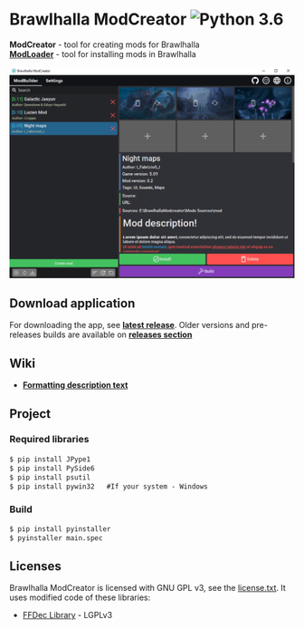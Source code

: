 # Brawlhalla ModCreator ![Python 3.6](https://img.shields.io/badge/python-3.8-blue.svg)

**ModCreator** - tool for creating mods for Brawlhalla  
**[ModLoader](https://github.com/Farbigoz/BhModloadeer)** - tool for installing mods in Brawlhalla

![window](https://github.com/Farbigoz/BhModCreator/blob/main/wiki/readme/window.png)

## Download application
For downloading the app, see [**latest release**](https://github.com/Farbigoz/BhModCreator/releases/latest). 
Older versions and pre-releases builds are available on [**releases section**](https://github.com/Farbigoz/BhModCreator/releases)

## Wiki
* **[Formatting description text](https://github.com/Farbigoz/BhModCreator/wiki/Text-formatting)**

## Project

### Required libraries
    $ pip install JPype1
    $ pip install PySide6
    $ pip install psutil
    $ pip install pywin32   #If your system - Windows
    
### Build
    $ pip install pyinstaller  
    $ pyinstaller main.spec

## Licenses

Brawlhalla ModCreator is licensed with GNU GPL v3, see the [license.txt](license.txt).
It uses modified code of these libraries:

* [FFDec Library](https://github.com/jindrapetrik/jpexs-decompiler) - LGPLv3